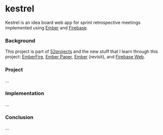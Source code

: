# kestrel

Kestrel is an idea board web app for sprint retrospective meetings implemented using [Ember](http://emberjs.com) and [Firebase](https://firebase.google.com).

### Background

This project is part of [52projects](https://donny.github.io/52projects/) and the new stuff that I learn through this project: [EmberFire](https://github.com/firebase/emberfire), [Ember Paper](http://miguelcobain.github.io/ember-paper), [Ember](http://emberjs.com) (revisit), and [Firebase Web](https://firebase.google.com/docs/web/setup).

### Project

...

### Implementation

...

### Conclusion

...
